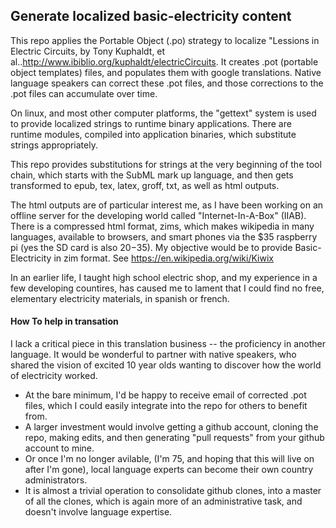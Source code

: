 ## Generate localized basic-electricity content

This repo applies the Portable Object (.po) strategy to localize "Lessions in Electric Circuits, by Tony Kuphaldt, et al..http://www.ibiblio.org/kuphaldt/electricCircuits. It creates .pot (portable object templates) files, and populates them with google translations. Native language speakers can correct these .pot files, and those corrections to the .pot files can accumulate over time.

On linux, and most other computer platforms, the "gettext" system is used to provide localized strings to runtime binary applications. There are runtime modules, compiled into application binaries, which substitute strings appropriately.

This repo provides substitutions for strings at the very beginning of the tool chain, which starts with the SubML mark up language, and then gets transformed to epub, tex, latex, groff, txt, as well as html outputs.

The html outputs are of particular interest me, as I have been working on an offline server for the developing world called "Internet-In-A-Box" (IIAB). There is a compressed html format, zims, which makes wikipedia in many languages, available to browsers, and smart phones via the $35 raspberry pi (yes the SD card is also $20-$35). My objective would be to provide Basic-Electricity in zim format. See https://en.wikipedia.org/wiki/Kiwix

In an earlier life, I taught high school electric shop, and my experience in a few developing countires, has caused me to lament that I could find no free, elementary electricity materials, in spanish or french.

#### How To help in transation

I lack a critical piece in this translation business -- the proficiency in another language. It would be wonderful to partner with native speakers, who shared the vision of excited 10 year olds wanting to discover how the world of electricity worked.

* At the bare minimum, I'd be happy to receive email of corrected .pot files, which I could easily integrate into the repo for others to benefit from.
* A larger investment would involve getting a github account, cloning the repo, making edits, and then generating "pull requests" from your github account to mine.
* Or once I'm no longer avilable, (I'm 75, and hoping that this will live on after I'm gone), local language experts can become their own country administrators. 
* It is almost a trivial operation to consolidate github clones, into a master of all the clones, which is again more of an administrative task, and doesn't involve language expertise.


